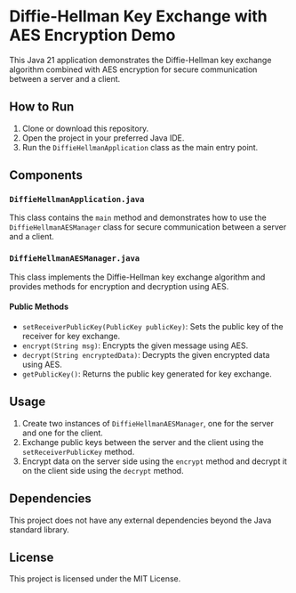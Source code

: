 # Diffie-Hellman Key Exchange with AES Encryption Demo

This Java 21 application demonstrates the Diffie-Hellman key exchange algorithm combined with AES encryption for secure communication between a server and a client.

## How to Run

1. Clone or download this repository.
2. Open the project in your preferred Java IDE.
3. Run the `DiffieHellmanApplication` class as the main entry point.

## Components

### `DiffieHellmanApplication.java`

This class contains the `main` method and demonstrates how to use the `DiffieHellmanAESManager` class for secure communication between a server and a client.

### `DiffieHellmanAESManager.java`

This class implements the Diffie-Hellman key exchange algorithm and provides methods for encryption and decryption using AES.

#### Public Methods

- `setReceiverPublicKey(PublicKey publicKey)`: Sets the public key of the receiver for key exchange.
- `encrypt(String msg)`: Encrypts the given message using AES.
- `decrypt(String encryptedData)`: Decrypts the given encrypted data using AES.
- `getPublicKey()`: Returns the public key generated for key exchange.

## Usage

1. Create two instances of `DiffieHellmanAESManager`, one for the server and one for the client.
2. Exchange public keys between the server and the client using the `setReceiverPublicKey` method.
3. Encrypt data on the server side using the `encrypt` method and decrypt it on the client side using the `decrypt` method.

## Dependencies

This project does not have any external dependencies beyond the Java standard library.

## License

This project is licensed under the MIT License.
